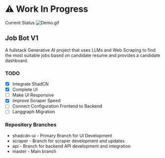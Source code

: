 # ⚠️ Work In Progress
Current Status
![Demo.gif](./images/Demo.gif)

## Job Bot V1

A fullstack Generative AI project that uses LLMs and Web Scraping to find the most suitable jobs based on candidate resume and provides a candidate dashboard.

### TODO

- [x] Integrate ShadCN
- [x] Complete UI
- [ ] Make UI Responsive
- [x] Improve Scraper Speed
- [ ] Connect Configuration Frontend to Backend
- [ ] Langgraph Migration 

### Repository Branches

- shadcdn-ui - Primary Branch for UI Development
- scraper - Branch for scraper development and updates
- api - Branch for backend API development and integration
- master - Main branch

